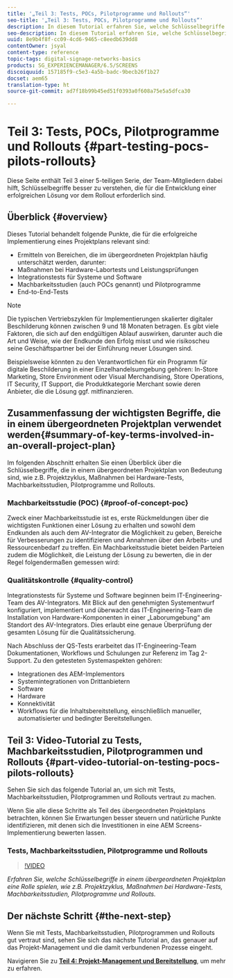 ```yaml
---
title: '„Teil 3: Tests, POCs, Pilotprogramme und Rollouts“'
seo-title: '„Teil 3: Tests, POCs, Pilotprogramme und Rollouts“'
description: In diesem Tutorial erfahren Sie, welche Schlüsselbegriffe in einem Gesamtprojekt verwendet werden, wie z.B. Projektzyklus, Maßnahmen bei Hardware-Tests, Machbarkeitsstudien (POCs), Pilotprogramme und Rollouts.
seo-description: In diesem Tutorial erfahren Sie, welche Schlüsselbegriffe in einem Gesamtprojekt verwendet werden, wie z.B. Projektzyklus, Maßnahmen bei Hardware-Tests, Machbarkeitsstudien (POCs), Pilotprogramme und Rollouts.
uuid: 8e9b4f8f-cc09-4cd6-9465-c8eedb639dd8
contentOwner: jsyal
content-type: reference
topic-tags: digital-signage-networks-basics
products: SG_EXPERIENCEMANAGER/6.5/SCREENS
discoiquuid: 157185f9-c5e3-4a5b-badc-9becb26f1b27
docset: aem65
translation-type: ht
source-git-commit: ad7f18b99b45ed51f0393a0f608a75e5a5dfca30

---
```



# Teil 3: Tests, POCs, Pilotprogramme und Rollouts {#part-testing-pocs-pilots-rollouts}

Diese Seite enthält Teil 3 einer 5-teiligen Serie, der Team-Mitgliedern dabei hilft, Schlüsselbegriffe besser zu verstehen, die für die Entwicklung einer erfolgreichen Lösung vor dem Rollout erforderlich sind.

## Überblick {#overview}

Dieses Tutorial behandelt folgende Punkte, die für die erfolgreiche Implementierung eines Projektplans relevant sind:

* Ermitteln von Bereichen, die im übergeordneten Projektplan häufig unterschätzt werden, darunter:
* Maßnahmen bei Hardware-Labortests und Leistungsprüfungen
* Integrationstests für Systeme und Software
* Machbarkeitsstudien (auch POCs genannt) und Pilotprogramme
* End-to-End-Tests

>[!NOTE]
>
>Die typischen Vertriebszyklen für Implementierungen skalierter digitaler Beschilderung können zwischen 9 und 18 Monaten betragen. Es gibt viele Faktoren, die sich auf den endgültigen Ablauf auswirken, darunter auch die Art und Weise, wie der Endkunde den Erfolg misst und wie risikoscheu seine Geschäftspartner bei der Einführung neuer Lösungen sind.

Beispielsweise könnten zu den Verantwortlichen für ein Programm für digitale Beschilderung in einer Einzelhandelsumgebung gehören: In-Store Marketing, Store Environment oder Visual Merchandising, Store Operations, IT Security, IT Support, die Produktkategorie Merchant sowie deren Anbieter, die die Lösung ggf. mitfinanzieren.

## Zusammenfassung der wichtigsten Begriffe, die in einem übergeordneten Projektplan verwendet werden{#summary-of-key-terms-involved-in-an-overall-project-plan}

Im folgenden Abschnitt erhalten Sie einen Überblick über die Schlüsselbegriffe, die in einem übergeordneten Projektplan von Bedeutung sind, wie z.B. Projektzyklus, Maßnahmen bei Hardware-Tests, Machbarkeitsstudien, Pilotprogramme und Rollouts.

### Machbarkeitsstudie (POC) {#proof-of-concept-poc}

Zweck einer Machbarkeitsstudie ist es, erste Rückmeldungen über die wichtigsten Funktionen einer Lösung zu erhalten und sowohl dem Endkunden als auch dem AV-Integrator die Möglichkeit zu geben, Bereiche für Verbesserungen zu identifizieren und Annahmen über den Arbeits- und Ressourcenbedarf zu treffen. Ein Machbarkeitsstudie bietet beiden Parteien zudem die Möglichkeit, die Leistung der Lösung zu bewerten, die in der Regel folgendermaßen gemessen wird:

### Qualitätskontrolle {#quality-control}

Integrationstests für Systeme und Software beginnen beim IT-Engineering-Team des AV-Integrators. Mit Blick auf den genehmigten Systementwurf konfiguriert, implementiert und überwacht das IT-Engineering-Team die Installation von Hardware-Komponenten in einer „Laborumgebung“ am Standort des AV-Integrators. Dies erlaubt eine genaue Überprüfung der gesamten Lösung für die Qualitätssicherung.

Nach Abschluss der QS-Tests erarbeitet das IT-Engineering-Team Dokumentationen, Workflows und Schulungen zur Referenz im Tag 2-Support. Zu den getesteten Systemaspekten gehören:

* Integrationen des AEM-Implementors
* Systemintegrationen von Drittanbietern
* Software
* Hardware
* Konnektivität
* Workflows für die Inhaltsbereitstellung, einschließlich manueller, automatisierter und bedingter Bereitstellungen.

## Teil 3: Video-Tutorial zu Tests, Machbarkeitsstudien, Pilotprogrammen und Rollouts {#part-video-tutorial-on-testing-pocs-pilots-rollouts}

Sehen Sie sich das folgende Tutorial an, um sich mit Tests, Machbarkeitsstudien, Pilotprogrammen und Rollouts vertraut zu machen.

Wenn Sie alle diese Schritte als Teil des übergeordneten Projektplans betrachten, können Sie Erwartungen besser steuern und natürliche Punkte identifizieren, mit denen sich die Investitionen in eine AEM Screens-Implementierung bewerten lassen.

### Tests, Machbarkeitsstudien, Pilotprogramme und Rollouts

>[!VIDEO](https://video.tv.adobe.com/v/28405?captions=ger)

*Erfahren Sie, welche Schlüsselbegriffe in einem übergeordneten Projektplan eine Rolle spielen, wie z.B. Projektzyklus, Maßnahmen bei Hardware-Tests, Machbarkeitsstudien, Pilotprogramme und Rollouts.*

## Der nächste Schritt {#the-next-step}

Wenn Sie mit Tests, Machbarkeitsstudien, Pilotprogrammen und Rollouts gut vertraut sind, sehen Sie sich das nächste Tutorial an, das genauer auf das Projekt-Management und die damit verbundenen Prozesse eingeht.

Navigieren Sie zu **[Teil 4: Projekt-Management und Bereitstellung](project-management-and-deployment.md)**, um mehr zu erfahren.
